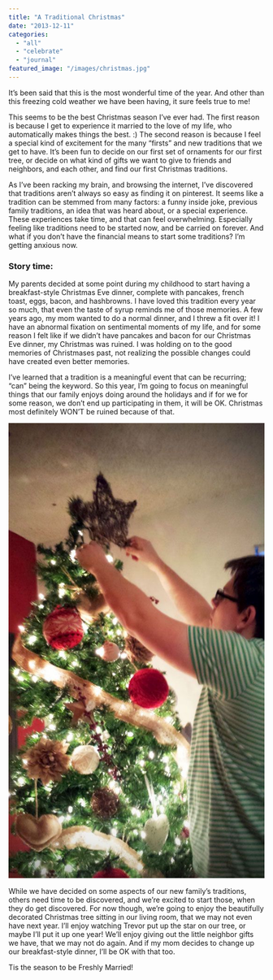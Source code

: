 ```yaml
---
title: "A Traditional Christmas"
date: "2013-12-11"
categories: 
  - "all"
  - "celebrate"
  - "journal"
featured_image: "/images/christmas.jpg"
---
```


It’s been said that this is the most wonderful time of the year. And other than this freezing cold weather we have been having, it sure feels true to me!

This seems to be the best Christmas season I’ve ever had. The first reason is because I get to experience it married to the love of my life, who automatically makes things the best. :) The second reason is because I feel a special kind of excitement for the many “firsts” and new traditions that we get to have. It’s been fun to decide on our first set of ornaments for our first tree, or decide on what kind of gifts we want to give to friends and neighbors, and each other, and find our first Christmas traditions.

As I’ve been racking my brain, and browsing the internet, I’ve discovered that traditions aren’t always so easy as finding it on pinterest. It seems like a tradition can be stemmed from many factors: a funny inside joke, previous family traditions, an idea that was heard about, or a special experience. These experiences take time, and that can feel overwhelming. Especially feeling like traditions need to be started now, and be carried on forever. And what if you don’t have the financial means to start some traditions? I’m getting anxious now.

### Story time:

My parents decided at some point during my childhood to start having a breakfast-style Christmas Eve dinner, complete with pancakes, french toast, eggs, bacon, and hashbrowns. I have loved this tradition every year so much, that even the taste of syrup reminds me of those memories. A few years ago, my mom wanted to do a normal dinner, and I threw a fit over it! I have an abnormal fixation on sentimental moments of my life, and for some reason I felt like if we didn’t have pancakes and bacon for our Christmas Eve dinner, my Christmas was ruined. I was holding on to the good memories of Christmases past, not realizing the possible changes could have created even better memories.

I’ve learned that a tradition is a meaningful event that can be recurring; “can” being the keyword. So this year, I’m going to focus on meaningful things that our family enjoys doing around the holidays and if for we for some reason, we don’t end up participating in them, it will be OK. Christmas most definitely WON’T be ruined because of that.

![christmas tree, putting the star on the christmas tree, newlywed christmas, newlywed first christmas, christmas traditions for newlyweds, marriage advice, newlywed advice](/images/christmas.jpg)

While we have decided on some aspects of our new family’s traditions, others need time to be discovered, and we’re excited to start those, when they do get discovered. For now though, we’re going to enjoy the beautifully decorated Christmas tree sitting in our living room, that we may not even have next year. I’ll enjoy watching Trevor put up the star on our tree, or maybe I’ll put it up one year! We’ll enjoy giving out the little neighbor gifts we have, that we may not do again. And if my mom decides to change up our breakfast-style dinner, I’ll be OK with that too.

Tis the season to be Freshly Married!
